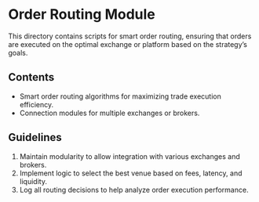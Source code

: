 # Order Routing Module

This directory contains scripts for smart order routing, ensuring that orders are executed on the optimal exchange or platform based on the strategy’s goals.

## Contents
- Smart order routing algorithms for maximizing trade execution efficiency.
- Connection modules for multiple exchanges or brokers.

## Guidelines
1. Maintain modularity to allow integration with various exchanges and brokers.
2. Implement logic to select the best venue based on fees, latency, and liquidity.
3. Log all routing decisions to help analyze order execution performance.